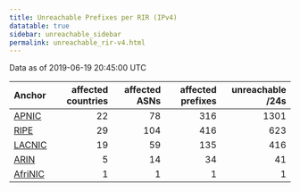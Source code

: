 ```yaml
---
title: Unreachable Prefixes per RIR (IPv4)
datatable: true
sidebar: unreachable_sidebar
permalink: unreachable_rir-v4.html
---
```


Data as of 2019-06-19 20:45:00 UTC


<div class="datatable-begin"></div>

| Anchor                                           |   affected countries |   affected ASNs |   affected prefixes |   unreachable /24s |
|:-------------------------------------------------|---------------------:|----------------:|--------------------:|-------------------:|
| [APNIC](unreachable_APNIC_RPKI_Root-v4.html)     |                   22 |              78 |                 316 |               1301 |
| [RIPE](unreachable_RIPE_NCC_RPKI_Root-v4.html)   |                   29 |             104 |                 416 |                623 |
| [LACNIC](unreachable_LACNIC_RPKI_Root-v4.html)   |                   19 |              59 |                 135 |                416 |
| [ARIN](unreachable_ARIN-v4.html)                 |                    5 |              14 |                  34 |                 41 |
| [AfriNIC](unreachable_AfriNIC_RPKI_Root-v4.html) |                    1 |               1 |                   1 |                  1 |

<div class="datatable-end"></div>